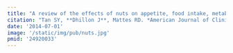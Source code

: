 ```yaml
---
title: "A review of the effects of nuts on appetite, food intake, metabolism, and body weight"
citation: "Tan SY, **Dhillon J**, Mattes RD. *American Journal of Clinical Nutrition*. 2014."
date: '2014-07-01'
image: '/static/img/pub/nuts.jpg'
pmid: '24920033'
---
```



